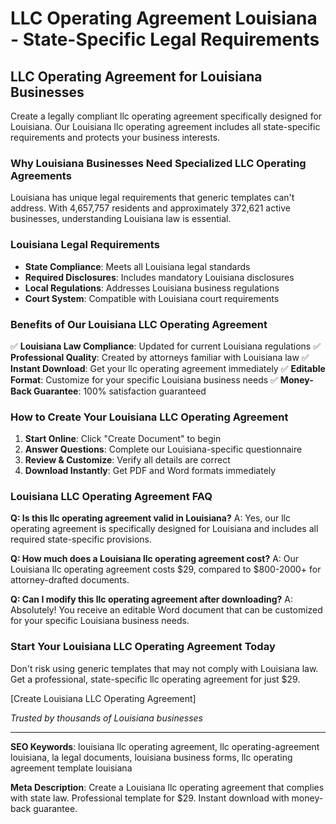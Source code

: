 # LLC Operating Agreement Louisiana - State-Specific Legal Requirements

## LLC Operating Agreement for Louisiana Businesses

Create a legally compliant llc operating agreement specifically designed for Louisiana. Our Louisiana llc operating agreement includes all state-specific requirements and protects your business interests.

### Why Louisiana Businesses Need Specialized LLC Operating Agreements

Louisiana has unique legal requirements that generic templates can't address. With 4,657,757 residents and approximately 372,621 active businesses, understanding Louisiana law is essential.

### Louisiana Legal Requirements

- **State Compliance**: Meets all Louisiana legal standards
- **Required Disclosures**: Includes mandatory Louisiana disclosures
- **Local Regulations**: Addresses Louisiana business regulations
- **Court System**: Compatible with Louisiana court requirements

### Benefits of Our Louisiana LLC Operating Agreement

✅ **Louisiana Law Compliance**: Updated for current Louisiana regulations
✅ **Professional Quality**: Created by attorneys familiar with Louisiana law
✅ **Instant Download**: Get your llc operating agreement immediately
✅ **Editable Format**: Customize for your specific Louisiana business needs
✅ **Money-Back Guarantee**: 100% satisfaction guaranteed

### How to Create Your Louisiana LLC Operating Agreement

1. **Start Online**: Click "Create Document" to begin
2. **Answer Questions**: Complete our Louisiana-specific questionnaire
3. **Review & Customize**: Verify all details are correct
4. **Download Instantly**: Get PDF and Word formats immediately

### Louisiana LLC Operating Agreement FAQ

**Q: Is this llc operating agreement valid in Louisiana?**
A: Yes, our llc operating agreement is specifically designed for Louisiana and includes all required state-specific provisions.

**Q: How much does a Louisiana llc operating agreement cost?**
A: Our Louisiana llc operating agreement costs $29, compared to $800-2000+ for attorney-drafted documents.

**Q: Can I modify this llc operating agreement after downloading?**
A: Absolutely! You receive an editable Word document that can be customized for your specific Louisiana business needs.

### Start Your Louisiana LLC Operating Agreement Today

Don't risk using generic templates that may not comply with Louisiana law. Get a professional, state-specific llc operating agreement for just $29.

[Create Louisiana LLC Operating Agreement]

*Trusted by thousands of Louisiana businesses*

---

**SEO Keywords**: louisiana llc operating agreement, llc operating-agreement louisiana, la legal documents, louisiana business forms, llc operating agreement template louisiana

**Meta Description**: Create a Louisiana llc operating agreement that complies with state law. Professional template for $29. Instant download with money-back guarantee.
